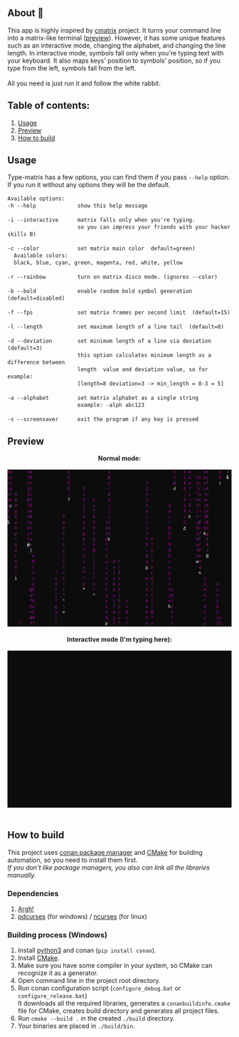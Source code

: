 ## About 🐇

This app is highly inspired by [cmatrix][cmatrix-repo] project.
It turns your command line into a matrix-like terminal ([preview](#preview)).
However, it has some unique features such as an interactive mode, changing the alphabet, and changing the line length.
In interactive mode, symbols fall only when you're typing text with your keyboard.
It also maps keys' position to symbols' position, so if you type from the left, symbols fall from the left.<br>
<br>
All you need is just run it and follow the white rabbit.

## Table of contents:

1. [Usage](#usage)
2. [Preview](#preview)
3. [How to build](#how-to-build)

## Usage

Type-matrix has a few options, you can find them if you pass `--help` option.<br>
If you run it without any options they will be the default.

```
Available options:
-h --help             show this help message

-i --interactive      matrix falls only when you're typing.
                      so you can impress your friends with your hacker skills B)

-c --color            set matrix main color  default=green)
  Available colors:
  black, blue, cyan, green, magenta, red, white, yellow

-r --rainbow          turn on matrix disco mode. (ignores --color)

-b --bold             enable random bold symbol generation  (default=disabled)

-f --fps              set matrix frames per second limit  (default=15)

-l --length           set maximum length of a line tail  (default=8)

-d --deviation        set minimum length of a line via deviation (default=3)
                      this option calculates minimum length as a difference between
                      length  value and deviation value, so for example:
                      [length=8 deviation=3 -> min_length = 8-3 = 5]

-a --alphabet         set matrix alphabet as a single string
                      example: -alph abc123

-s --screensaver      exit the program if any key is pressed
```

## Preview

<p align="center">
  <b>Normal mode:</b> <br><br>
  <img width="600" src="https://github.com/Glitchy-Sheep/type-matrix/raw/assets/preview_normal_mode.gif"> <br><br>
  <b>Interactive mode (I'm typing here):</b> <br><br>
  <img width="600" src="https://github.com/Glitchy-Sheep/type-matrix/raw/assets/preview_interactive_mode.gif"><br><br>
</p>

## How to build
This project uses [conan package manager](https://conan.io/)
and [CMake](https://cmake.org/) for building automation, so you need to install them first.<br>
_If you don't like package managers, you also can link all the libraries manually._

### Dependencies
  1. [Argh!](https://github.com/adishavit/argh)
  2. [pdcurses](https://pdcurses.org/) (for windows) /
     [ncurses](https://invisible-island.net/ncurses/) (for linux)

### Building process (Windows)
  1. Install [python3](https://www.python.org/) and conan (`pip install conan`).
  2. Install [CMake](https://cmake.org/).
  3. Make sure you have some compiler in your system, so CMake can recognize it as a generator.
  4. Open command line in the project root directory.
  5. Run conan configuration script (`configure_debug.bat` or `configure_release.bat`)<br>
     It downloads all the required libraries, generates a `conanbuildinfo.cmake` file for CMake,
     creates build directory and generates all project files.<br>
  6. Run `cmake --build .` in the created `./build` directory.
  7. Your binaries are placed in `./build/bin`.

[cmatrix-repo]: https://github.com/abishekvashok/cmatrix
